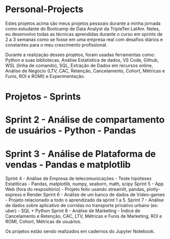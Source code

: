 # Personal-Projects

Estes projetos acima são meus projetos pessoais durante a minha jornada como estudante do Bootcamp de Data Analyst da TripleTen LatAm. Neles, eu desenvolvo todas as técnicas aprendidas durante o curso em sprints de 2 a 3 semanas como se fosse em uma empresa real com desafios diários e constantes para o meu crescimento profissional.

Durante a realização desses projetos, foram usadas ferramentas como: Python e suas bibliotecas, Análise Estatística de dados, VS Code, Github, WSL (linha de comando), SQL, Extração de Dados em recursos online, Análise de Negócio (LTV, CAC, Retenção, Cancelamento, Cohort, Métricas e Funis, ROI e ROMI) e Experimentação.

# Projetos - Sprints
# Sprint 2 - Análise de compartamento de usuários - Python - Pandas
# Sprint 3 - Análise de Plataforma de vendas - Pandas e matplotlib
Sprint 4 - Análise de Empresa de telecomunicações - Teste hipóteses Estatíticas - Pandas, matplotlib, numpy, seaborn, math, scipy
Sprint 5 - App Web (fora do respositório) - Projeto feito usando streamlit, pandas, plotly-express e Render
Sprint 6 - Análise de um banco de dados de Video-games - Projeto relacionado a todo o aprendizado da sprint 1 a 5.
Sprint 7 - Análise de dados sobre aplicativo de corridas no transporte privativo urbano (ex: uber) - SQL + Python
Sprint 8 - Análise de Marketing - Índice de Cancelamento e Retenção, CAC, LTV, Métricas e Funis de Marketing, ROI e ROMI, Cohort, Métricas de usuários.

Os projetos estão sendo realizados em cadernos do Jupyter Notebook.
